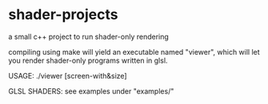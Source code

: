 # shader-projects
a small c++ project to run shader-only rendering

compiling using make will yield an executable named "viewer", which will let you render shader-only programs written in glsl.

USAGE:
  ./viewer <fragment-shader-filepath> [screen-with&size]
  
GLSL SHADERS:
  see examples under "examples/"
